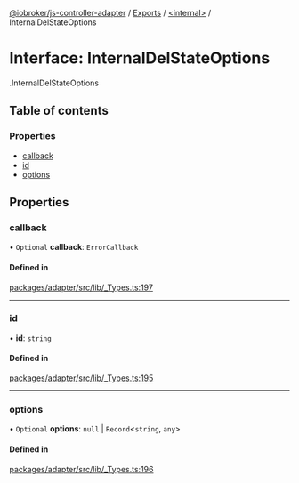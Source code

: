 [@iobroker/js-controller-adapter](../README.md) / [Exports](../modules.md) / [<internal\>](../modules/internal_.md) / InternalDelStateOptions

# Interface: InternalDelStateOptions

[<internal>](../modules/internal_.md).InternalDelStateOptions

## Table of contents

### Properties

- [callback](internal_.InternalDelStateOptions.md#callback)
- [id](internal_.InternalDelStateOptions.md#id)
- [options](internal_.InternalDelStateOptions.md#options)

## Properties

### callback

• `Optional` **callback**: `ErrorCallback`

#### Defined in

[packages/adapter/src/lib/_Types.ts:197](https://github.com/ioBroker/ioBroker.js-controller/blob/c6a517f6/packages/adapter/src/lib/_Types.ts#L197)

___

### id

• **id**: `string`

#### Defined in

[packages/adapter/src/lib/_Types.ts:195](https://github.com/ioBroker/ioBroker.js-controller/blob/c6a517f6/packages/adapter/src/lib/_Types.ts#L195)

___

### options

• `Optional` **options**: ``null`` \| `Record`<`string`, `any`\>

#### Defined in

[packages/adapter/src/lib/_Types.ts:196](https://github.com/ioBroker/ioBroker.js-controller/blob/c6a517f6/packages/adapter/src/lib/_Types.ts#L196)

